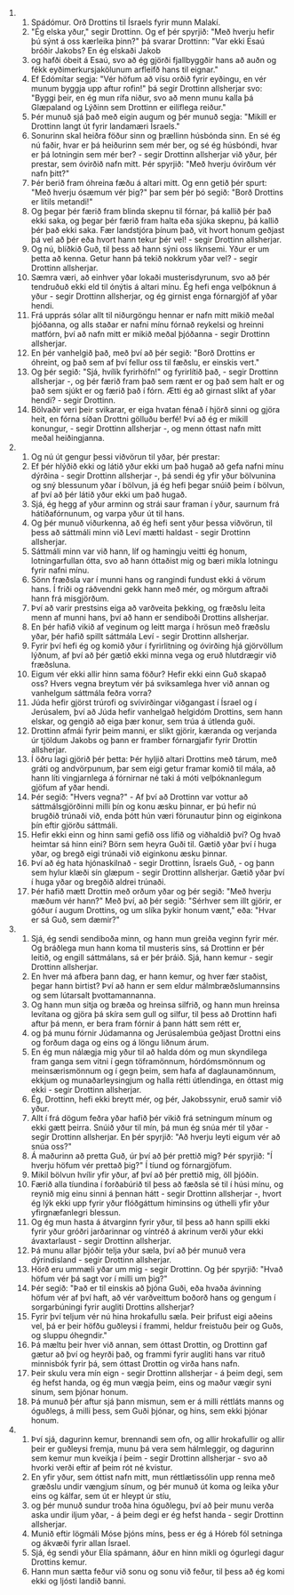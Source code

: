 <ol>
  <li>
    <ol>
      <li>Spádómur. Orð Drottins til Ísraels fyrir munn Malakí.</li>
      <li>"Ég elska yður," segir Drottinn. Og ef þér spyrjið: "Með hverju hefir þú sýnt á oss kærleika þinn?" þá svarar Drottinn: "Var ekki Esaú bróðir Jakobs? En ég elskaði Jakob</li>
      <li>og hafði óbeit á Esaú, svo að ég gjörði fjallbyggðir hans að auðn og fékk eyðimerkursjakölunum arfleifð hans til eignar."</li>
      <li>Ef Edómítar segja: "Vér höfum að vísu orðið fyrir eyðingu, en vér munum byggja upp aftur rofin!" þá segir Drottinn allsherjar svo: "Byggi þeir, en ég mun rífa niður, svo að menn munu kalla þá Glæpaland og Lýðinn sem Drottinn er eilíflega reiður."</li>
      <li>Þér munuð sjá það með eigin augum og þér munuð segja: "Mikill er Drottinn langt út fyrir landamæri Ísraels."</li>
      <li>Sonurinn skal heiðra föður sinn og þrællinn húsbónda sinn. En sé ég nú faðir, hvar er þá heiðurinn sem mér ber, og sé ég húsbóndi, hvar er þá lotningin sem mér ber? - segir Drottinn allsherjar við yður, þér prestar, sem óvirðið nafn mitt. Þér spyrjið: "Með hverju óvirðum vér nafn þitt?"</li>
      <li>Þér berið fram óhreina fæðu á altari mitt. Og enn getið þér spurt: "Með hverju ósæmum vér þig?" þar sem þér þó segið: "Borð Drottins er lítils metandi!"</li>
      <li>Og þegar þér færið fram blinda skepnu til fórnar, þá kallið þér það ekki saka, og þegar þér færið fram halta eða sjúka skepnu, þá kallið þér það ekki saka. Fær landstjóra þínum það, vit hvort honum geðjast þá vel að þér eða hvort hann tekur þér vel! - segir Drottinn allsherjar.</li>
      <li>Og nú, blíðkið Guð, til þess að hann sýni oss líknsemi. Yður er um þetta að kenna. Getur hann þá tekið nokkrum yðar vel? - segir Drottinn allsherjar.</li>
      <li>Sæmra væri, að einhver yðar lokaði musterisdyrunum, svo að þér tendruðuð ekki eld til ónýtis á altari mínu. Ég hefi enga velþóknun á yður - segir Drottinn allsherjar, og ég girnist enga fórnargjöf af yðar hendi.</li>
      <li>Frá upprás sólar allt til niðurgöngu hennar er nafn mitt mikið meðal þjóðanna, og alls staðar er nafni mínu fórnað reykelsi og hreinni matfórn, því að nafn mitt er mikið meðal þjóðanna - segir Drottinn allsherjar.</li>
      <li>En þér vanhelgið það, með því að þér segið: "Borð Drottins er óhreint, og það sem af því fellur oss til fæðslu, er einskis vert."</li>
      <li>Og þér segið: "Sjá, hvílík fyrirhöfn!" og fyrirlítið það, - segir Drottinn allsherjar -, og þér færið fram það sem rænt er og það sem halt er og það sem sjúkt er og færið það í fórn. Ætti ég að girnast slíkt af yðar hendi? - segir Drottinn.</li>
      <li>Bölvaðir veri þeir svikarar, er eiga hvatan fénað í hjörð sinni og gjöra heit, en fórna síðan Drottni gölluðu berfé! Því að ég er mikill konungur, - segir Drottinn allsherjar -, og menn óttast nafn mitt meðal heiðingjanna.</li>
    </ol>
  </li>
  <li>
    <ol>
      <li>Og nú út gengur þessi viðvörun til yðar, þér prestar:</li>
      <li>Ef þér hlýðið ekki og látið yður ekki um það hugað að gefa nafni mínu dýrðina - segir Drottinn allsherjar -, þá sendi ég yfir yður bölvunina og sný blessunum yðar í bölvun, já ég hefi þegar snúið þeim í bölvun, af því að þér látið yður ekki um það hugað.</li>
      <li>Sjá, ég hegg af yður arminn og strái saur framan í yður, saurnum frá hátíðafórnunum, og varpa yður út til hans.</li>
      <li>Og þér munuð viðurkenna, að ég hefi sent yður þessa viðvörun, til þess að sáttmáli minn við Leví mætti haldast - segir Drottinn allsherjar.</li>
      <li>Sáttmáli minn var við hann, líf og hamingju veitti ég honum, lotningarfullan ótta, svo að hann óttaðist mig og bæri mikla lotningu fyrir nafni mínu.</li>
      <li>Sönn fræðsla var í munni hans og rangindi fundust ekki á vörum hans. Í friði og ráðvendni gekk hann með mér, og mörgum aftraði hann frá misgjörðum.</li>
      <li>Því að varir prestsins eiga að varðveita þekking, og fræðslu leita menn af munni hans, því að hann er sendiboði Drottins allsherjar.</li>
      <li>En þér hafið vikið af veginum og leitt marga í hrösun með fræðslu yðar, þér hafið spillt sáttmála Leví - segir Drottinn allsherjar.</li>
      <li>Fyrir því hefi ég og komið yður í fyrirlitning og óvirðing hjá gjörvöllum lýðnum, af því að þér gætið ekki minna vega og eruð hlutdrægir við fræðsluna.</li>
      <li>Eigum vér ekki allir hinn sama föður? Hefir ekki einn Guð skapað oss? Hvers vegna breytum vér þá sviksamlega hver við annan og vanhelgum sáttmála feðra vorra?</li>
      <li>Júda hefir gjörst trúrofi og svívirðingar viðgangast í Ísrael og í Jerúsalem, því að Júda hefir vanhelgað helgidóm Drottins, sem hann elskar, og gengið að eiga þær konur, sem trúa á útlenda guði.</li>
      <li>Drottinn afmái fyrir þeim manni, er slíkt gjörir, kæranda og verjanda úr tjöldum Jakobs og þann er framber fórnargjafir fyrir Drottin allsherjar.</li>
      <li>Í öðru lagi gjörið þér þetta: Þér hyljið altari Drottins með tárum, með gráti og andvörpunum, þar sem eigi getur framar komið til mála, að hann líti vingjarnlega á fórnirnar né taki á móti velþóknanlegum gjöfum af yðar hendi.</li>
      <li>Þér segið: "Hvers vegna?" - Af því að Drottinn var vottur að sáttmálsgjörðinni milli þín og konu æsku þinnar, er þú hefir nú brugðið trúnaði við, enda þótt hún væri förunautur þinn og eiginkona þín eftir gjörðu sáttmáli.</li>
      <li>Hefir ekki einn og hinn sami gefið oss lífið og viðhaldið því? Og hvað heimtar sá hinn eini? Börn sem heyra Guði til. Gætið yðar því í huga yðar, og bregð eigi trúnaði við eiginkonu æsku þinnar.</li>
      <li>Því að ég hata hjónaskilnað - segir Drottinn, Ísraels Guð, - og þann sem hylur klæði sín glæpum - segir Drottinn allsherjar. Gætið yðar því í huga yðar og bregðið aldrei trúnaði.</li>
      <li>Þér hafið mætt Drottin með orðum yðar og þér segið: "Með hverju mæðum vér hann?" Með því, að þér segið: "Sérhver sem illt gjörir, er góður í augum Drottins, og um slíka þykir honum vænt," eða: "Hvar er sá Guð, sem dæmir?"</li>
    </ol>
  </li>
  <li>
    <ol>
      <li>Sjá, ég sendi sendiboða minn, og hann mun greiða veginn fyrir mér. Og bráðlega mun hann koma til musteris síns, sá Drottinn er þér leitið, og engill sáttmálans, sá er þér þráið. Sjá, hann kemur - segir Drottinn allsherjar.</li>
      <li>En hver má afbera þann dag, er hann kemur, og hver fær staðist, þegar hann birtist? Því að hann er sem eldur málmbræðslumannsins og sem lútarsalt þvottamannanna.</li>
      <li>Og hann mun sitja og bræða og hreinsa silfrið, og hann mun hreinsa levítana og gjöra þá skíra sem gull og silfur, til þess að Drottinn hafi aftur þá menn, er bera fram fórnir á þann hátt sem rétt er,</li>
      <li>og þá munu fórnir Júdamanna og Jerúsalembúa geðjast Drottni eins og forðum daga og eins og á löngu liðnum árum.</li>
      <li>En ég mun nálægja mig yður til að halda dóm og mun skyndilega fram ganga sem vitni í gegn töframönnum, hórdómsmönnum og meinsærismönnum og í gegn þeim, sem hafa af daglaunamönnum, ekkjum og munaðarleysingjum og halla rétti útlendinga, en óttast mig ekki - segir Drottinn allsherjar.</li>
      <li>Ég, Drottinn, hefi ekki breytt mér, og þér, Jakobssynir, eruð samir við yður.</li>
      <li>Allt í frá dögum feðra yðar hafið þér vikið frá setningum mínum og ekki gætt þeirra. Snúið yður til mín, þá mun ég snúa mér til yðar - segir Drottinn allsherjar. En þér spyrjið: "Að hverju leyti eigum vér að snúa oss?"</li>
      <li>Á maðurinn að pretta Guð, úr því að þér prettið mig? Þér spyrjið: "Í hverju höfum vér prettað þig?" Í tíund og fórnargjöfum.</li>
      <li>Mikil bölvun hvílir yfir yður, af því að þér prettið mig, öll þjóðin.</li>
      <li>Færið alla tíundina í forðabúrið til þess að fæðsla sé til í húsi mínu, og reynið mig einu sinni á þennan hátt - segir Drottinn allsherjar -, hvort ég lýk ekki upp fyrir yður flóðgáttum himinsins og úthelli yfir yður yfirgnæfanlegri blessun.</li>
      <li>Og ég mun hasta á átvarginn fyrir yður, til þess að hann spilli ekki fyrir yður gróðri jarðarinnar og víntréð á akrinum verði yður ekki ávaxtarlaust - segir Drottinn allsherjar.</li>
      <li>Þá munu allar þjóðir telja yður sæla, því að þér munuð vera dýrindisland - segir Drottinn allsherjar.</li>
      <li>Hörð eru ummæli yðar um mig - segir Drottinn. Og þér spyrjið: "Hvað höfum vér þá sagt vor í milli um þig?"</li>
      <li>Þér segið: "Það er til einskis að þjóna Guði, eða hvaða ávinning höfum vér af því haft, að vér varðveittum boðorð hans og gengum í sorgarbúningi fyrir augliti Drottins allsherjar?</li>
      <li>Fyrir því teljum vér nú hina hrokafullu sæla. Þeir þrifust eigi aðeins vel, þá er þeir höfðu guðleysi í frammi, heldur freistuðu þeir og Guðs, og sluppu óhegndir."</li>
      <li>Þá mæltu þeir hver við annan, sem óttast Drottin, og Drottinn gaf gætur að því og heyrði það, og frammi fyrir augliti hans var rituð minnisbók fyrir þá, sem óttast Drottin og virða hans nafn.</li>
      <li>Þeir skulu vera mín eign - segir Drottinn allsherjar - á þeim degi, sem ég hefst handa, og ég mun vægja þeim, eins og maður vægir syni sínum, sem þjónar honum.</li>
      <li>Þá munuð þér aftur sjá þann mismun, sem er á milli réttláts manns og óguðlegs, á milli þess, sem Guði þjónar, og hins, sem ekki þjónar honum.</li>
    </ol>
  </li>
  <li>
    <ol>
      <li>Því sjá, dagurinn kemur, brennandi sem ofn, og allir hrokafullir og allir þeir er guðleysi fremja, munu þá vera sem hálmleggir, og dagurinn sem kemur mun kveikja í þeim - segir Drottinn allsherjar - svo að hvorki verði eftir af þeim rót né kvistur.</li>
      <li>En yfir yður, sem óttist nafn mitt, mun réttlætissólin upp renna með græðslu undir vængjum sínum, og þér munuð út koma og leika yður eins og kálfar, sem út er hleypt úr stíu,</li>
      <li>og þér munuð sundur troða hina óguðlegu, því að þeir munu verða aska undir iljum yðar, - á þeim degi er ég hefst handa - segir Drottinn allsherjar.</li>
      <li>Munið eftir lögmáli Móse þjóns míns, þess er ég á Hóreb fól setninga og ákvæði fyrir allan Ísrael.</li>
      <li>Sjá, ég sendi yður Elía spámann, áður en hinn mikli og ógurlegi dagur Drottins kemur.</li>
      <li>Hann mun sætta feður við sonu og sonu við feður, til þess að ég komi ekki og ljósti landið banni.</li>
    </ol>
  </li>
</ol>